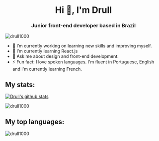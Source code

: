 <h1 align="center">Hi 👋, I'm Drull</h1>
<h3 align="center">Junior front-end developer based in Brazil</h3>

<p align="left"> <img src="https://komarev.com/ghpvc/?username=drull1000&label=Profile%20views&color=0e75b6&style=flat" alt="drull1000" /> </p>

- 🚀 I’m currently working on learning new skills and improving myself.
- 🌱 I’m currently learning React.js
- 💬 Ask me about design and front-end development.
- ⚡ Fun fact: I love spoken languages. I'm fluent in Portuguese, English and I'm currently learning French.

## My stats:

[![Drull's github stats](https://github-readme-stats.vercel.app/api?username=drull1000&count_private=true&show_icons=true)](https://github.com/anuraghazra/github-readme-stats)
</br>

<p><img align="center" src="https://github-readme-streak-stats.herokuapp.com/?user=drull1000&" alt="drull1000" /></p>

## My top languages:

<p><img align="left" src="https://github-readme-stats.vercel.app/api/top-langs?username=drull1000&show_icons=true&locale=en&layout=compact" alt="drull1000" /></p>
</br>
